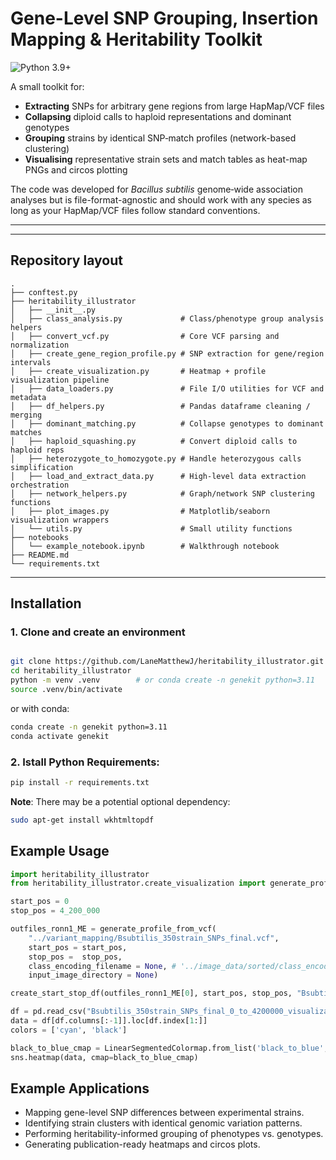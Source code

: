 # Gene-Level SNP Grouping, Insertion Mapping & Heritability Toolkit

![Python 3.9+](https://img.shields.io/badge/python-3.9%2B-blue)

A small toolkit for:

- **Extracting** SNPs for arbitrary gene regions from large HapMap/VCF files  
- **Collapsing** diploid calls to haploid representations and dominant genotypes  
- **Grouping** strains by identical SNP‐match profiles (network-based clustering)  
- **Visualising** representative strain sets and match tables as heat-map PNGs  and circos plotting


The code was developed for *Bacillus subtilis* genome‐wide association analyses but is file-format-agnostic and should work with any species as long as your HapMap/VCF files follow standard conventions.

---

---

## Repository layout
```
.
├── conftest.py
├── heritability_illustrator
│   ├── __init__.py
│   ├── class_analysis.py             # Class/phenotype group analysis helpers
│   ├── convert_vcf.py                # Core VCF parsing and normalization
│   ├── create_gene_region_profile.py # SNP extraction for gene/region intervals
│   ├── create_visualization.py       # Heatmap + profile visualization pipeline
│   ├── data_loaders.py               # File I/O utilities for VCF and metadata
│   ├── df_helpers.py                 # Pandas dataframe cleaning / merging
│   ├── dominant_matching.py          # Collapse genotypes to dominant matches
│   ├── haploid_squashing.py          # Convert diploid calls to haploid reps
│   ├── heterozygote_to_homozygote.py # Handle heterozygous calls simplification
│   ├── load_and_extract_data.py      # High-level data extraction orchestration
│   ├── network_helpers.py            # Graph/network SNP clustering functions
│   ├── plot_images.py                # Matplotlib/seaborn visualization wrappers
│   └── utils.py                      # Small utility functions
├── notebooks
│   └── example_notebook.ipynb        # Walkthrough notebook
├── README.md
└── requirements.txt
```


---

## Installation

### 1. Clone and create an environment

```bash

git clone https://github.com/LaneMatthewJ/heritability_illustrator.git
cd heritability_illustrator
python -m venv .venv        # or conda create -n genekit python=3.11
source .venv/bin/activate
```

or with conda: 

```bash
conda create -n genekit python=3.11
conda activate genekit
```

### 2. Istall Python Requirements: 
```bash
pip install -r requirements.txt
```

**Note**: There may be a potential optional dependency: 
```bash
sudo apt-get install wkhtmltopdf
```

## Example Usage

```python
import heritability_illustrator
from heritability_illustrator.create_visualization import generate_profile_from_vcf, create_start_stop_df

start_pos = 0
stop_pos = 4_200_000

outfiles_ronn1_ME = generate_profile_from_vcf(
    "../variant_mapping/Bsubtilis_350strain_SNPs_final.vcf", 
    start_pos = start_pos,
    stop_pos =  stop_pos,
    class_encoding_filename = None, # '../image_data/sorted/class_encodings.xlsx'
    input_image_directory = None) 

create_start_stop_df(outfiles_ronn1_ME[0], start_pos, stop_pos, "Bsubtilis_SNPs", 0) 

df = pd.read_csv("Bsubtilis_350strain_SNPs_final_0_to_4200000_visualizations/Bsubtilis_350strain_SNPs_final_0_4200000_snp_matchings_by_group.tsv", sep='\t', index_col=0) 
data = df[df.columns[:-1]].loc[df.index[1:]]
colors = ['cyan', 'black']

black_to_blue_cmap = LinearSegmentedColormap.from_list('black_to_blue', colors)
sns.heatmap(data, cmap=black_to_blue_cmap) 
```

##  Example Applications
-	Mapping gene-level SNP differences between experimental strains.
-	Identifying strain clusters with identical genomic variation patterns.
-	Performing heritability-informed grouping of phenotypes vs. genotypes.
-	Generating publication-ready heatmaps and circos plots.
